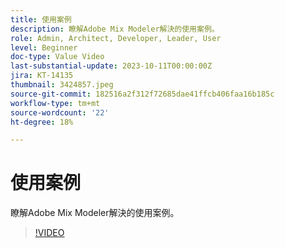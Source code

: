 ```yaml
---
title: 使用案例
description: 瞭解Adobe Mix Modeler解決的使用案例。
role: Admin, Architect, Developer, Leader, User
level: Beginner
doc-type: Value Video
last-substantial-update: 2023-10-11T00:00:00Z
jira: KT-14135
thumbnail: 3424857.jpeg
source-git-commit: 182516a2f312f72685dae41ffcb406faa16b185c
workflow-type: tm+mt
source-wordcount: '22'
ht-degree: 18%

---
```



# 使用案例

瞭解Adobe Mix Modeler解決的使用案例。

>[!VIDEO](https://video.tv.adobe.com/v/3424857?learn=on)